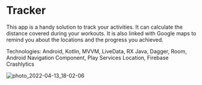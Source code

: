 # Tracker

This app is a handy solution to track your activities. It can calculate the distance covered during your workouts. It is also linked with Google maps to remind you about the locations and the progress you achieved.

Technologies:  Android, Kotlin, MVVM, LiveData, RX Java, Dagger, Room, Android Navigation Component, Play Services Location, Firebase Crashlytics

![photo_2022-04-13_18-02-06](https://user-images.githubusercontent.com/87033416/163569846-6fa3d9a9-f98c-458d-a5bf-c69b1c621fe9.jpg)
